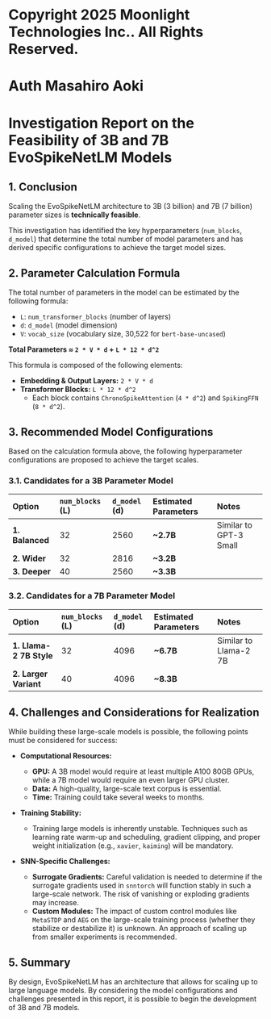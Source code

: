 # Copyright 2025 Moonlight Technologies Inc.. All Rights Reserved.
# Auth Masahiro Aoki


# Investigation Report on the Feasibility of 3B and 7B EvoSpikeNetLM Models

## 1. Conclusion

Scaling the EvoSpikeNetLM architecture to 3B (3 billion) and 7B (7 billion) parameter sizes is **technically feasible**.

This investigation has identified the key hyperparameters (`num_blocks`, `d_model`) that determine the total number of model parameters and has derived specific configurations to achieve the target model sizes.

## 2. Parameter Calculation Formula

The total number of parameters in the model can be estimated by the following formula:

- `L`: `num_transformer_blocks` (number of layers)
- `d`: `d_model` (model dimension)
- `V`: `vocab_size` (vocabulary size, 30,522 for `bert-base-uncased`)

**Total Parameters ≈ `2 * V * d` + `L * 12 * d^2`**

This formula is composed of the following elements:
- **Embedding & Output Layers:** `2 * V * d`
- **Transformer Blocks:** `L * 12 * d^2`
  - Each block contains `ChronoSpikeAttention` (`4 * d^2`) and `SpikingFFN` (`8 * d^2`).

## 3. Recommended Model Configurations

Based on the calculation formula above, the following hyperparameter configurations are proposed to achieve the target scales.

### 3.1. Candidates for a 3B Parameter Model

| Option | `num_blocks` (L) | `d_model` (d) | Estimated Parameters | Notes |
| :--- | :--- | :--- | :--- | :--- |
| **1. Balanced** | 32 | 2560 | **~2.7B** | Similar to GPT-3 Small |
| **2. Wider** | 32 | 2816 | **~3.2B** | |
| **3. Deeper** | 40 | 2560 | **~3.3B** | |

### 3.2. Candidates for a 7B Parameter Model

| Option | `num_blocks` (L) | `d_model` (d) | Estimated Parameters | Notes |
| :--- | :--- | :--- | :--- | :--- |
| **1. Llama-2 7B Style** | 32 | 4096 | **~6.7B** | Similar to Llama-2 7B |
| **2. Larger Variant** | 40 | 4096 | **~8.3B** | |

## 4. Challenges and Considerations for Realization

While building these large-scale models is possible, the following points must be considered for success:

- **Computational Resources:**
  - **GPU:** A 3B model would require at least multiple A100 80GB GPUs, while a 7B model would require an even larger GPU cluster.
  - **Data:** A high-quality, large-scale text corpus is essential.
  - **Time:** Training could take several weeks to months.

- **Training Stability:**
  - Training large models is inherently unstable. Techniques such as learning rate warm-up and scheduling, gradient clipping, and proper weight initialization (e.g., `xavier`, `kaiming`) will be mandatory.

- **SNN-Specific Challenges:**
  - **Surrogate Gradients:** Careful validation is needed to determine if the surrogate gradients used in `snntorch` will function stably in such a large-scale network. The risk of vanishing or exploding gradients may increase.
  - **Custom Modules:** The impact of custom control modules like `MetaSTDP` and `AEG` on the large-scale training process (whether they stabilize or destabilize it) is unknown. An approach of scaling up from smaller experiments is recommended.

## 5. Summary

By design, EvoSpikeNetLM has an architecture that allows for scaling up to large language models. By considering the model configurations and challenges presented in this report, it is possible to begin the development of 3B and 7B models.
